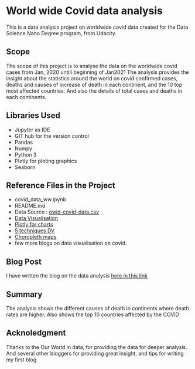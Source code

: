 # World wide Covid data analysis #
This is a data analysis project on worldwide covid data created for the Data Science Nano Degree program, from Udacity.

## Scope ##
The scope of this project is to analyse the data on the worldwide covid cases from Jan, 2020 untill beginning of Jan2021
The analysis provides the insight about the statistics around the world on covid confirmed cases, deaths and 
causes of increase of death in each continent, and the 10 top most affected countries. And also the details of total cases and 
deaths in each continents.


## Libraries Used ##
 * Jupyter as IDE
 * GIT hub for the version control
 * Pandas
 * Numpy
 * Python 3
 * Plotly for ploting graphics
 * Seaborn
 

## Reference Files in the Project ##
* covid_data_ww.ipynb
* README.md
* Data  Source : [owid-covid-data.csv](https://ourworldindata.org/coronavirus-testing)
* [Data Visualisation](https://towardsdatascience.com/coronavirus-data-visualizations-using-plotly-cfbdb8fcfc3d#c5dc)
* [Plotly for charts](https://www.tutorialspoint.com/plotly/plotly_bar_and_pie_chart.htm)
* [5 techniques DV](https://www.kdnuggets.com/2018/07/5-quick-easy-data-visualizations-python-code.html)
* [Choropleth maps](https://plotly.com/python/choropleth-maps/)
* few more blogs on data visualisation on covid. 


## Blog Post ##
I have written the blog on the data analysis [here in this link](https://nancydoss.medium.com/this-will-open-your-eyes-to-see-the-main-reasons-for-covid-death-2a3b7828e56)

## Summary ##
The analysis shows the different causes of death in continents where death rates are higher.
Also shows the top 10 countries affected by the COVID

## Acknoledgment ## 
Thanks to the Our World in data, for providing the data for deeper analysis. And several other
bloggers for providing great insight, and tips for writing my first blog

